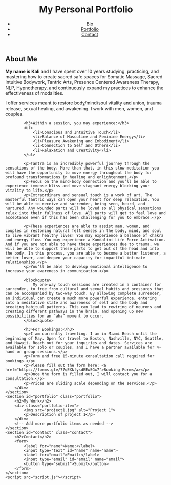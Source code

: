 <!DOCTYPE html>
<html lang="en">
<head>
    <meta charset="UTF-8">
    <meta name="viewport" content="width=device-width, initial-scale=1.0">
    <title>Personal Portfolio</title>
    <link rel="stylesheet" href="styles.css">
</head>
<body>
    <header>
        <h1>My Personal Portfolio</h1>
        <nav>
            <ul>
                <li><a href="#bio">Bio</a></li>
                <li><a href="#portfolio">Portfolio</a></li>
                <li><a href="#contact">Contact</a></li>
            </ul>
        </nav>
    </header>
    <div class="background"></div>
    <section id="bio" class="bio">
        <h2>About Me</h2>
        <div class="bio-content">
            <p><strong>My name is Kali</strong> and I have spent over 10 years studying, practicing, and mastering how to create sacred safe spaces for Somatic Massage, Sacred Intuitive Bodywork, Tantric Arts, Presence Centered Awareness Therapy, NLP, Hypnotherapy, and continuously expand my practices to enhance the effectiveness of modalities.</p>
            <p>I offer services meant to restore body/mind/soul vitality and union, trauma release, sexual healing, and awakening. I work with men, women, and couples.</p>
            
            <h3>Within a session, you may experience:</h3>
            <ul>
                <li>Conscious and Intuitive Touch</li>
                <li>Balance of Masculine and Feminine Energy</li>
                <li>Pleasure Awakening and Embodiment</li>
                <li>Connection to Self and Others</li>
                <li>Relaxation and Creativity</li>
            </ul>
            
            <p>Tantra is an incredibly powerful journey through the sensations of the body. More than that, in this slow meditation you will have the opportunity to move energy throughout the body for profound transformations in healing and enlightenment.</p>
            <p>Focus on the mind-body connection and you’ll be able to experience immense bliss and move stagnant energy blocking your vitality to life.</p>
            <p>Extraordinary and sensual touch is a work of art. The masterful tantric ways can open your heart for deep relaxation. You will be able to receive and surrender, being seen, heard, and nurtured. Any wounded parts will be loved so all physical sensations relax into their fullness of love. All parts will get to feel love and acceptance even if this has been challenging for you to embrace.</p>
            
            <p>These experiences are able to assist men, women, and couples in restoring natural felt senses in the body, mind, and soul to live vibrant healthy lives! You may experience a balance of chakra and energy flow. You may experience a Kundalini Life Force Activation. And if you are not able to have these experiences due to trauma, we will be able to support these parts to get out of the head and into the body. In this process, you are able to become a better listener, a better lover, and deepen your capacity for impactful intimate relationships.</p>
            <p>You’ll be able to develop emotional intelligence to increase your awareness in communication.</p>
            
            <blockquote>
                My one-way touch sessions are created in a container for surrender, to free from cultural and sexual habits and pressures that can be accompanied by two-way touch. By allowing complete surrender, an individual can create a much more powerful experience, entering into a meditative state and awareness of self and the body and breaking habitual patterns. This can lead to rewiring of neurons and creating different pathways in the brain, and opening up new possibilities for an “aha” moment to occur.
            </blockquote>
            
            <h3>For Bookings:</h3>
            <p>I am currently traveling. I am in Miami Beach until the beginning of May. Open for travel to Boston, Nashville, NYC, Seattle, and Hawaii. Reach out for your inquiries and dates. Services are available for solo or couples, and I have a partner available for 4-hand or group sessions.</p>
            <p>Form and free 15-minute consultation call required for bookings.</p>
            <p>Please fill out the form here: <a href="https://forms.gle/77qEXkfysdEEwSGx7">Booking Form</a></p>
            <p>Once the form is filled out, I will contact you for a consultation.</p>
            <p>Prices are sliding scale depending on the services.</p>
        </div>
    </section>
    <section id="portfolio" class="portfolio">
        <h2>My Work</h2>
        <div class="portfolio-item">
            <img src="project1.jpg" alt="Project 1">
            <p>Description of project 1</p>
        </div>
        <!-- Add more portfolio items as needed -->
    </section>
    <section id="contact" class="contact">
        <h2>Contact</h2>
        <form>
            <label for="name">Name:</label>
            <input type="text" id="name" name="name">
            <label for="email">Email:</label>
            <input type="email" id="email" name="email">
            <button type="submit">Submit</button>
        </form>
    </section>
    <script src="script.js"></script>
</body>
</html>
